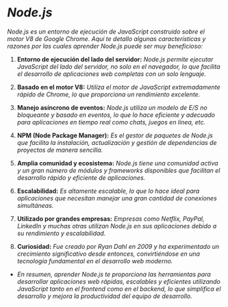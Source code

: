 <!-- Autor: Daniel Benjamin Perez Morales -->
<!-- GitHub: https://github.com/DanielBenjaminPerezMoralesDev13 -->
<!-- Gitlab: https://gitlab.com/DanielBenjaminPerezMoralesDev13 -->
<!-- Correo electrónico: danielperezdev@proton.me -->

# ***Node.js***

*Node.js es un entorno de ejecución de JavaScript construido sobre el motor V8 de Google Chrome. Aquí te detallo algunas características y razones por las cuales aprender Node.js puede ser muy beneficioso:*

1. **Entorno de ejecución del lado del servidor:** *Node.js permite ejecutar JavaScript del lado del servidor, no solo en el navegador, lo que facilita el desarrollo de aplicaciones web completas con un solo lenguaje.*

2. **Basado en el motor V8:** *Utiliza el motor de JavaScript extremadamente rápido de Chrome, lo que proporciona un rendimiento excelente.*

3. **Manejo asíncrono de eventos:** *Node.js utiliza un modelo de E/S no bloqueante y basado en eventos, lo que lo hace eficiente y adecuado para aplicaciones en tiempo real como chats, juegos en línea, etc.*

4. **NPM (Node Package Manager):** *Es el gestor de paquetes de Node.js que facilita la instalación, actualización y gestión de dependencias de proyectos de manera sencilla.*

5. **Amplia comunidad y ecosistema:** *Node.js tiene una comunidad activa y un gran número de módulos y frameworks disponibles que facilitan el desarrollo rápido y eficiente de aplicaciones.*

6. **Escalabilidad:** *Es altamente escalable, lo que lo hace ideal para aplicaciones que necesitan manejar una gran cantidad de conexiones simultáneas.*

7. **Utilizado por grandes empresas:** *Empresas como Netflix, PayPal, LinkedIn y muchas otras utilizan Node.js en sus aplicaciones debido a su rendimiento y escalabilidad.*

8. **Curiosidad:** *Fue creado por Ryan Dahl en 2009 y ha experimentado un crecimiento significativo desde entonces, convirtiéndose en una tecnología fundamental en el desarrollo web moderno.*

- *En resumen, aprender Node.js te proporciona las herramientas para desarrollar aplicaciones web rápidas, escalables y eficientes utilizando JavaScript tanto en el frontend como en el backend, lo que simplifica el desarrollo y mejora la productividad del equipo de desarrollo.*
